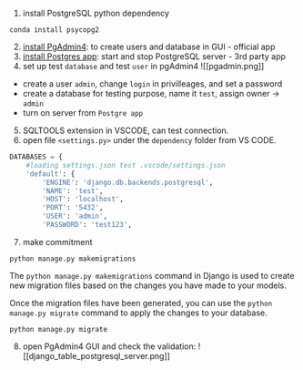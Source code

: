 1. install PostgreSQL python dependency 
```terminal
conda install psycopg2
```
2. [install PgAdmin4](https://www.pgadmin.org/download/pgadmin-4-macos/): to create users and database in GUI - official app
3. [install Postgres app](https://postgresapp.com/): start and stop PostgreSQL server - 3rd party app
4. set up test `database` and test `user` in pgAdmin4
![[pgadmin.png]]
- create a user `admin`, change `login` in privilleages, and set a password
- create a database for testing purpose, name it `test`, assign owner ->  `admin`
- turn on server from `Postgre app`
5. SQLTOOLS extension in VSCODE, can test connection.
6. open file `<settings.py>` under the `dependency` folder from VS CODE.
```python
DATABASES = {   
    #loading settings.json test .vscode/settings.json
    'default': {
        'ENGINE': 'django.db.backends.postgresql',
        'NAME': 'test',
        'HOST': 'localhost',
        'PORT': '5432',
        'USER': 'admin',
        'PASSWORD': 'test123',
```
7. make commitment 
```terminal
python manage.py makemigrations
```
The `python manage.py makemigrations` command in Django is used to create new migration files based on the changes you have made to your models.

Once the migration files have been generated, you can use the `python manage.py migrate` command to apply the changes to your database.
``` terminal
python manage.py migrate 
```
8. open PgAdmin4 GUI and check the validation:
![[django_table_postgresql_server.png]]


